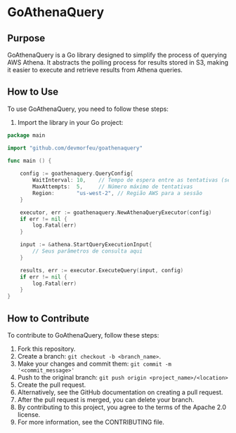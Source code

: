 # GoAthenaQuery

## Purpose

GoAthenaQuery is a Go library designed to simplify the process of querying AWS Athena. It abstracts the polling process for results stored in S3, making it easier to execute and retrieve results from Athena queries.

## How to Use

To use GoAthenaQuery, you need to follow these steps:

1. Import the library in your Go project:

```go
package main

import "github.com/devmorfeu/goathenaquery"

func main () {
	
	config := goathenaquery.QueryConfig{
		WaitInterval: 10,    // Tempo de espera entre as tentativas (segundos)
		MaxAttempts:  5,     // Número máximo de tentativas
		Region:       "us-west-2", // Região AWS para a sessão
	}

	executor, err := goathenaquery.NewAthenaQueryExecutor(config)
	if err != nil {
		log.Fatal(err)
	}

	input := &athena.StartQueryExecutionInput{
		// Seus parâmetros de consulta aqui
	}

	results, err := executor.ExecuteQuery(input, config)
	if err != nil {
		log.Fatal(err)
	}
}
```

## How to Contribute

To contribute to GoAthenaQuery, follow these steps:

1. Fork this repository.
2. Create a branch: `git checkout -b <branch_name>`.
3. Make your changes and commit them: `git commit -m '<commit_message>'`
4. Push to the original branch: `git push origin <project_name>/<location>`
5. Create the pull request.
6. Alternatively, see the GitHub documentation on creating a pull request.
7. After the pull request is merged, you can delete your branch.
8. By contributing to this project, you agree to the terms of the Apache 2.0 license.
9. For more information, see the CONTRIBUTING file.